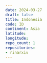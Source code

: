 ```yaml
---
date: 2024-03-27
draft: false
title: Indonesia
code: ID
continent: Asia
latitude:
longitude:
repo_count: 1
repositories:
- rinarxiv
---
```



